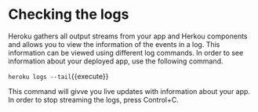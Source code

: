 # Checking the logs
Heroku gathers all output streams from your app and Herkou components and allows you to view the information of the events in a log.
This information can be viewed using different log commands.
In order to see information about your deployed app, use the following command.

`heroku logs --tail`{{execute}}

This command will givve you live updates with information about your app.
In order to stop streaming the logs, press Control+C.
